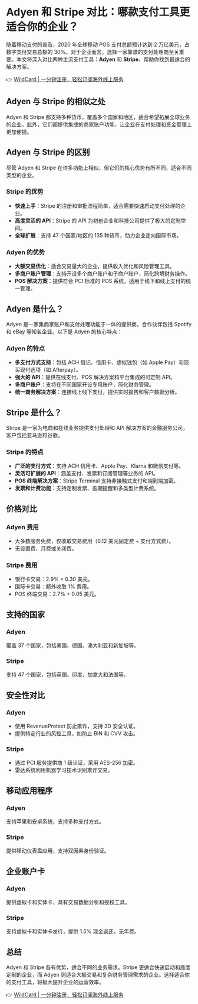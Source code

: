 # Adyen 和 Stripe 对比：哪款支付工具更适合你的企业？

随着移动支付的普及，2020 年全球移动 POS 支付总额预计达到 2 万亿美元，占数字支付交易总额的 30%。对于企业而言，选择一家靠谱的支付处理商至关重要。本文将深入对比两种主流支付工具：**Adyen** 和 **Stripe**，帮助你找到最适合的解决方案。

👉 [WildCard | 一分钟注册，轻松订阅海外线上服务](https://bbtdd.com/WildCard)

## Adyen 与 Stripe 的相似之处

Adyen 和 Stripe 都支持多种货币，覆盖多个国家和地区，适合希望拓展全球业务的企业。此外，它们都提供集成的商家账户功能，让企业在支付处理和资金管理上更加便捷。

## Adyen 与 Stripe 的区别

尽管 Adyen 和 Stripe 在许多功能上相似，但它们的核心优势有所不同，适合不同类型的企业。

### Stripe 的优势
- **快速上手**：Stripe 的注册和审批流程简单，适合需要快速启动支付处理的企业。
- **高度灵活的 API**：Stripe 的 API 为初创企业和科技公司提供了极大的定制空间。
- **全球扩展**：支持 47 个国家/地区的 135 种货币，助力企业走向国际市场。

### Adyen 的优势
- **大额交易优化**：适合交易量大的企业，提供收入优化和风险管理工具。
- **多商户账户管理**：支持开设多个商户账户和子商户账户，简化跨境财务操作。
- **POS 解决方案**：提供符合 PCI 标准的 POS 系统，适用于线下和线上支付的统一管理。

## Adyen 是什么？

Adyen 是一家集商家账户和支付处理功能于一体的提供商，合作伙伴包括 Spotify 和 eBay 等知名企业。以下是 Adyen 的核心特点：

### Adyen 的特点
- **多支付方式支持**：包括 ACH 借记、信用卡、虚拟钱包（如 Apple Pay）和现买现付选项（如 Afterpay）。
- **强大的 API**：提供在线支付、POS 解决方案和平台集成的可定制 API。
- **多商户账户**：支持在不同国家开设专用账户，简化财务管理。
- **统一商务解决方案**：连接线上线下支付，提供实时报告和客户数据分析。

## Stripe 是什么？

Stripe 是一家为电商和在线业务提供支付处理和 API 解决方案的金融服务公司，客户包括亚马逊和谷歌。

### Stripe 的特点
- **广泛的支付方式**：支持 ACH 信用卡、Apple Pay、Klarna 和微信支付等。
- **灵活可扩展的 API**：涵盖支付、发票和订阅管理等业务的 API。
- **POS 终端解决方案**：Stripe Terminal 支持非接触式支付和端到端加密。
- **发票和计费功能**：支持定制发票、逾期提醒和多类型计费系统。

## 价格对比

### Adyen 费用
- 大多数服务免费，仅收取交易费用（0.12 美元固定费 + 支付方式费）。
- 无设置费、月费或关闭费。

### Stripe 费用
- 银行卡交易：2.9% + 0.30 美元。
- 国际卡交易：额外收取 1% 费用。
- POS 终端交易：2.7% + 0.05 美元。

## 支持的国家

### Adyen
覆盖 37 个国家，包括美国、德国、澳大利亚和新加坡等。

### Stripe
支持 47 个国家，包括英国、印度、加拿大和法国等。

## 安全性对比

### Adyen
- 使用 RevenueProtect 防止欺诈，支持 3D 安全认证。
- 提供特定行业的风控工具，如防止 BIN 和 CVV 攻击。

### Stripe
- 通过 PCI 服务提供商 1 级认证，采用 AES-256 加密。
- 雷达系统利用机器学习技术识别欺诈交易。

## 移动应用程序

### Adyen
支持苹果和安卓系统，支持多种支付方式。

### Stripe
提供移动仪表盘应用，支持双因素身份验证。

## 企业账户卡

### Adyen
提供虚拟卡和实体卡，具有交易数据分析和授权工具。

### Stripe
支持虚拟卡和实体卡发行，提供 1.5% 现金返还，无年费。

## 总结

Adyen 和 Stripe 各有优势，适合不同的业务需求。Stripe 更适合快速启动和高度定制的企业，而 Adyen 则适合大额交易和复杂财务管理需求的企业。选择适合你的支付工具，将极大提升企业的运营效率。

👉 [WildCard | 一分钟注册，轻松订阅海外线上服务](https://bbtdd.com/WildCard)